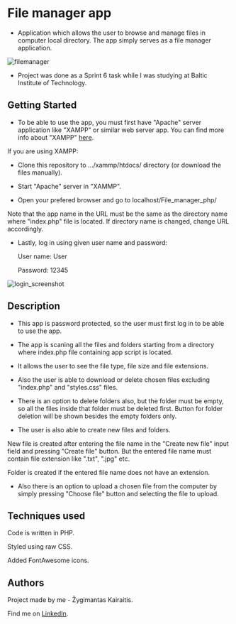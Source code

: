 # File manager app

* Application which allows the user to browse and manage files in computer local directory. The app simply serves as a file manager application.

![filemanager](https://user-images.githubusercontent.com/97868964/174842360-bee1ccf8-bdae-4b7d-bed8-8d90e1e94030.png)

* Project was done as a Sprint 6 task while I was studying at Baltic Institute of Technology. 

## Getting Started

* To be able to use the app, you must first have "Apache" server application like "XAMPP" or similar web server app. You can find more info about "XAMPP" [here](https://www.apachefriends.org/).

If you are using XAMPP:

* Clone this repository to .../xammp/htdocs/ directory (or download the files manually).

* Start "Apache" server in "XAMMP".

* Open your prefered browser and go to localhost/File_manager_php/

Note that the app name in the URL must be the same as the directory name where "index.php" file is located. If directory name is changed, change URL accordingly. 

* Lastly, log in using given user name and password: 

  User name: User

  Password: 12345

![login_screenshot](https://user-images.githubusercontent.com/97868964/172853554-ed25ade0-9bd9-40df-8816-3d12b91e809b.jpg)


## Description

* This app is password protected, so the user must first log in to be able to use the app. 

* The app is scaning all the files and folders starting from a directory where index.php file containing app script is located. 

* It allows the user to see the file type, file size and file extensions. 

* Also the user is able to download or delete chosen files excluding "index.php" and "styles.css" files.

* There is an option to delete folders also, but the folder must be empty, so all the files inside that folder must be deleted first.
Button for folder deletion will be shown besides the empty folders only.

* The user is also able to create new files and folders. 

New file is created after entering the file name in the "Create new file" input field and pressing "Create file" button. But the entered file name must contain file extension like ".txt", ".jpg" etc. 

Folder is created if the entered file name does not have an extension. 

* Also there is an option to upload a chosen file from the computer by simply pressing "Choose file" button and selecting the file to upload.


## Techniques used

Code is written in PHP.

Styled using raw CSS.

Added FontAwesome icons.

## Authors

Project made by me - Žygimantas Kairaitis. 

Find me on [LinkedIn](https://www.linkedin.com/in/%C5%BEygimantas-kairaitis-018a86193/).
